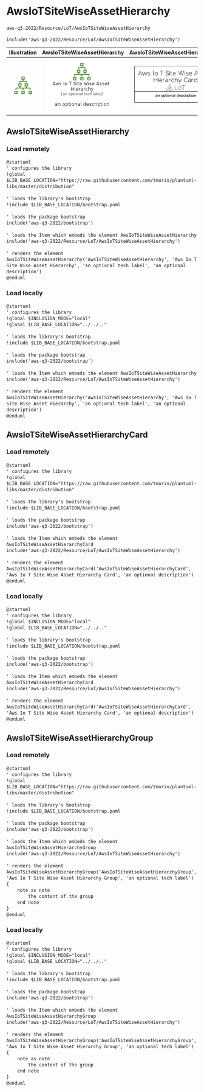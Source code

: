 # AwsIoTSiteWiseAssetHierarchy


```text
aws-q3-2022/Resource/LoT/AwsIoTSiteWiseAssetHierarchy
```

```text
include('aws-q3-2022/Resource/LoT/AwsIoTSiteWiseAssetHierarchy')
```



| Illustration | AwsIoTSiteWiseAssetHierarchy | AwsIoTSiteWiseAssetHierarchyCard | AwsIoTSiteWiseAssetHierarchyGroup |
| :---: | :---: | :---: | :---: |
| ![illustration for Illustration](../../../aws-q3-2022/Resource/LoT/AwsIoTSiteWiseAssetHierarchy.png) | ![illustration for AwsIoTSiteWiseAssetHierarchy](../../../aws-q3-2022/Resource/LoT/AwsIoTSiteWiseAssetHierarchy.Local.png) | ![illustration for AwsIoTSiteWiseAssetHierarchyCard](../../../aws-q3-2022/Resource/LoT/AwsIoTSiteWiseAssetHierarchyCard.Local.png) | ![illustration for AwsIoTSiteWiseAssetHierarchyGroup](../../../aws-q3-2022/Resource/LoT/AwsIoTSiteWiseAssetHierarchyGroup.Local.png) |




## AwsIoTSiteWiseAssetHierarchy

### Load remotely
```plantuml
@startuml
' configures the library
!global $LIB_BASE_LOCATION="https://raw.githubusercontent.com/tmorin/plantuml-libs/master/distribution"

' loads the library's bootstrap
!include $LIB_BASE_LOCATION/bootstrap.puml

' loads the package bootstrap
include('aws-q3-2022/bootstrap')

' loads the Item which embeds the element AwsIoTSiteWiseAssetHierarchy
include('aws-q3-2022/Resource/LoT/AwsIoTSiteWiseAssetHierarchy')

' renders the element
AwsIoTSiteWiseAssetHierarchy('AwsIoTSiteWiseAssetHierarchy', 'Aws Io T Site Wise Asset Hierarchy', 'an optional tech label', 'an optional description')
@enduml
```

### Load locally
```plantuml
@startuml
' configures the library
!global $INCLUSION_MODE="local"
!global $LIB_BASE_LOCATION="../../.."

' loads the library's bootstrap
!include $LIB_BASE_LOCATION/bootstrap.puml

' loads the package bootstrap
include('aws-q3-2022/bootstrap')

' loads the Item which embeds the element AwsIoTSiteWiseAssetHierarchy
include('aws-q3-2022/Resource/LoT/AwsIoTSiteWiseAssetHierarchy')

' renders the element
AwsIoTSiteWiseAssetHierarchy('AwsIoTSiteWiseAssetHierarchy', 'Aws Io T Site Wise Asset Hierarchy', 'an optional tech label', 'an optional description')
@enduml
```

## AwsIoTSiteWiseAssetHierarchyCard

### Load remotely
```plantuml
@startuml
' configures the library
!global $LIB_BASE_LOCATION="https://raw.githubusercontent.com/tmorin/plantuml-libs/master/distribution"

' loads the library's bootstrap
!include $LIB_BASE_LOCATION/bootstrap.puml

' loads the package bootstrap
include('aws-q3-2022/bootstrap')

' loads the Item which embeds the element AwsIoTSiteWiseAssetHierarchyCard
include('aws-q3-2022/Resource/LoT/AwsIoTSiteWiseAssetHierarchy')

' renders the element
AwsIoTSiteWiseAssetHierarchyCard('AwsIoTSiteWiseAssetHierarchyCard', 'Aws Io T Site Wise Asset Hierarchy Card', 'an optional description')
@enduml
```

### Load locally
```plantuml
@startuml
' configures the library
!global $INCLUSION_MODE="local"
!global $LIB_BASE_LOCATION="../../.."

' loads the library's bootstrap
!include $LIB_BASE_LOCATION/bootstrap.puml

' loads the package bootstrap
include('aws-q3-2022/bootstrap')

' loads the Item which embeds the element AwsIoTSiteWiseAssetHierarchyCard
include('aws-q3-2022/Resource/LoT/AwsIoTSiteWiseAssetHierarchy')

' renders the element
AwsIoTSiteWiseAssetHierarchyCard('AwsIoTSiteWiseAssetHierarchyCard', 'Aws Io T Site Wise Asset Hierarchy Card', 'an optional description')
@enduml
```

## AwsIoTSiteWiseAssetHierarchyGroup

### Load remotely
```plantuml
@startuml
' configures the library
!global $LIB_BASE_LOCATION="https://raw.githubusercontent.com/tmorin/plantuml-libs/master/distribution"

' loads the library's bootstrap
!include $LIB_BASE_LOCATION/bootstrap.puml

' loads the package bootstrap
include('aws-q3-2022/bootstrap')

' loads the Item which embeds the element AwsIoTSiteWiseAssetHierarchyGroup
include('aws-q3-2022/Resource/LoT/AwsIoTSiteWiseAssetHierarchy')

' renders the element
AwsIoTSiteWiseAssetHierarchyGroup('AwsIoTSiteWiseAssetHierarchyGroup', 'Aws Io T Site Wise Asset Hierarchy Group', 'an optional tech label') {
    note as note
        the content of the group
    end note
}
@enduml
```

### Load locally
```plantuml
@startuml
' configures the library
!global $INCLUSION_MODE="local"
!global $LIB_BASE_LOCATION="../../.."

' loads the library's bootstrap
!include $LIB_BASE_LOCATION/bootstrap.puml

' loads the package bootstrap
include('aws-q3-2022/bootstrap')

' loads the Item which embeds the element AwsIoTSiteWiseAssetHierarchyGroup
include('aws-q3-2022/Resource/LoT/AwsIoTSiteWiseAssetHierarchy')

' renders the element
AwsIoTSiteWiseAssetHierarchyGroup('AwsIoTSiteWiseAssetHierarchyGroup', 'Aws Io T Site Wise Asset Hierarchy Group', 'an optional tech label') {
    note as note
        the content of the group
    end note
}
@enduml
```

